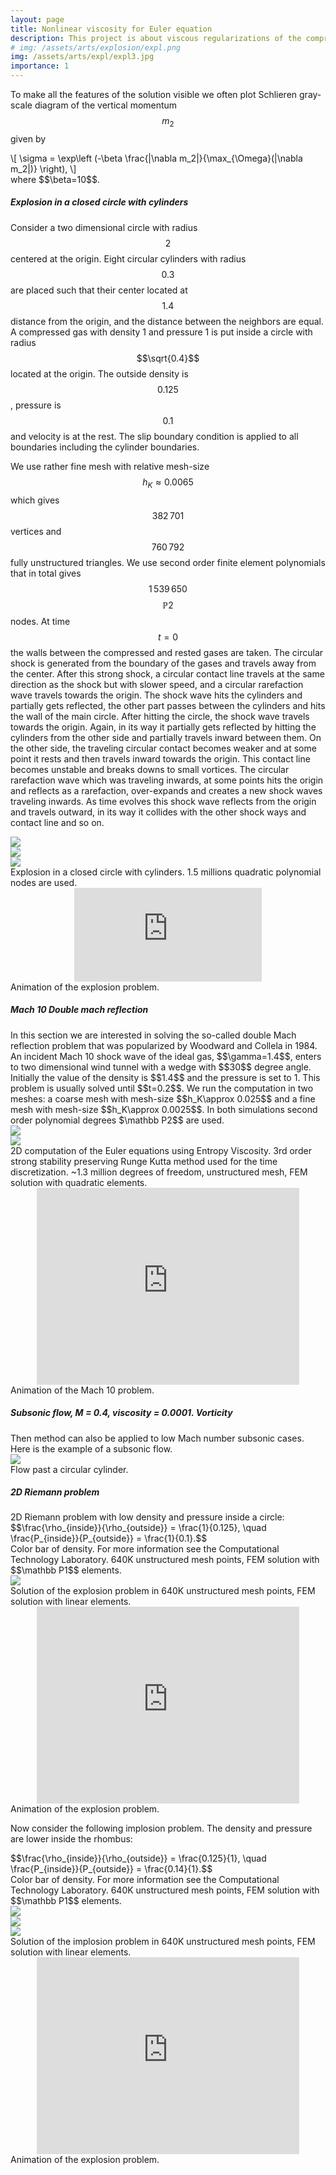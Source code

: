 ```yaml
---
layout: page
title: Nonlinear viscosity for Euler equation
description: This project is about viscous regularizations of the compressible Euler equations. The finite element discretization is stabilized using artificial viscosity operators. 
# img: /assets/arts/explosion/expl.png
img: /assets/arts/expl/expl3.jpg
importance: 1
---
```


To make all the features of the solution visible we often plot Schlieren gray-scale diagram of the vertical momentum $$m_2$$ given by
<div>
\[
\sigma = \exp\left	(-\beta \frac{|\nabla m_2|}{\max_{\Omega}(|\nabla m_2|)} \right),
\]
</div>
where $$\beta=10$$.

<h5>Explosion in a closed circle with cylinders</h5> 

Consider a two dimensional circle with radius $$2$$ centered at
the origin. Eight circular
cylinders with radius $$0.3$$ are placed such that their
center located at $$1.4$$ distance from the origin, and
the distance between the neighbors are equal. A
compressed gas with density 1 and pressure 1 is
put inside a circle with radius $$\sqrt{0.4}$$ located at the origin.
The outside density is $$0.125$$, pressure is $$0.1$$
and velocity is at the rest. The slip boundary condition
is applied to all boundaries including the cylinder
boundaries.

We use rather fine mesh with relative mesh-size $$h_K\approx 0.0065$$
which gives $$382\,701$$ vertices and $$760\,792$$ fully unstructured
triangles. We use second order finite element polynomials that in
total gives $$1\,539\,650$$ $$\mathbb P2$$ nodes.  At time $$t=0$$ the walls
between the compressed and rested gases are taken. The circular shock
is generated from the boundary of the gases and travels away from the
center.  After this strong shock, a circular contact line travels at
the same direction as the shock but with slower speed, and a circular
rarefaction wave travels towards the origin. The shock wave hits the
cylinders and partially gets reflected, the other part passes between
the cylinders and hits the wall of the main circle. After hitting
the circle, the shock wave travels towards the origin. Again, in its
way it partially gets reflected by hitting the cylinders from the other side
and partially
travels inward between them. On the other side, the traveling circular
contact becomes weaker and at some point it rests and then travels
inward towards the origin. This contact line becomes unstable and breaks
downs to small vortices.  The circular rarefaction
wave which was traveling inwards, at some points hits the origin and
reflects as a rarefaction, over-expands and creates a new shock waves
traveling inwards. As time evolves this shock wave reflects from the
origin and travels outward, in its way it collides with the other
shock ways and contact line and so on.

<div class="row">
    <div class="col-sm mt-3 mt-md-0">
        <img class="img-fluid rounded z-depth-1" 
        src="{{ '/assets/arts/explosion/b_den_t_2_411.png' | relative_url }}"/>
    </div>
    <div class="col-sm mt-3 mt-md-0">
        <img class="img-fluid rounded z-depth-1" 
        src="{{ '/assets/arts/explosion/b_den_t_2_713.png' | relative_url }}"/>
    </div>
    <div class="col-sm mt-3 mt-md-0">
        <img class="img-fluid rounded z-depth-1" 
        src="/assets/arts/explosion/b_den_t_4_250.png"/>
    </div>
</div>
<div class="caption">
    Explosion in a closed circle with cylinders. 1.5 millions quadratic polynomial nodes are used.
</div>
<center>
<div class="col-sm mt-3 mt-md-0">
    <iframe src="https://www.youtube.com/embed/Pmc5usZVyfY" frameborder="0" allowfullscreen></iframe>
</div>
</center>
<div class="caption">
    Animation of the explosion problem.
</div>

<!-- <table border="0" height="2" width="100%">
		  <tr><td bgcolor="#800517"></td></tr>
</table> 
<br>		 -->

<h5>Mach 10 Double mach reflection</h5>
In this section we are interested in solving the so-called double Mach
reflection problem that was popularized by Woodward and Collela in 1984. 
An incident Mach 10 shock wave of the ideal
gas, $$\gamma=1.4$$, enters to two dimensional wind tunnel with a wedge
with $$30$$ degree angle. Initially the value of the density is $$1.4$$ and
the pressure is set to 1.  This problem is usually solved until
$$t=0.2$$.  We run the computation in two meshes: a coarse mesh with
mesh-size $$h_K\approx 0.025$$ and a fine mesh with mesh-size
$$h_K\approx 0.0025$$. In both simulations second order polynomial
degrees $\mathbb P2$$ are used.  

<div class="row">
    <div class="col-sm mt-3 mt-md-0">
        <img class="img-fluid rounded z-depth-1" 
        src="{{ '/assets/arts/mach10/mach10_rho_0.0025.png' | relative_url }}"/>
    </div>
    <div class="col-sm mt-3 mt-md-0">
        <img class="img-fluid rounded z-depth-1" 
        src="{{ '/assets/arts/mach10/zoom_mach10_rho_0.0025.png' | relative_url }}"/>
    </div>
</div>
<div class="caption">
2D computation of the Euler equations using Entropy Viscosity. 3rd order strong stability preserving Runge Kutta method used for the time discretization. ~1.3 million degrees of freedom, unstructured mesh, FEM solution with quadratic elements.	
</div>
<center>
	<iframe width="420" height="315" src="https://www.youtube.com/embed/BlFsRtSEnK4" frameborder="0" allowfullscreen></iframe>
</center>
<div class="caption">
Animation of the Mach 10 problem.
</div>
		
<h5>Subsonic flow, M = 0.4, viscosity = 0.0001. Vorticity</h5>
Then method can also be applied to low Mach number subsonic cases. Here is the example of a subsonic flow. 

<div class="row">
    <div class="col-sm mt-3 mt-md-0">
        <img class="img-fluid rounded z-depth-1" 
        src="{{ '/assets/arts/cyl/vort_ma_0.4_nu_0.0001.jpg' | relative_url }}"/>
    </div>
</div>
<div class="caption">
	Flow past a circular cylinder. 
</div>

<h5>2D Riemann problem</h5>
2D Riemann problem with low density and pressure inside a circle: 
<div>
$$\frac{\rho_{inside}}{\rho_{outside}} = \frac{1}{0.125}, \quad \frac{P_{inside}}{P_{outside}} = \frac{1}{0.1}.$$ 
</div>
Color bar of density. For more information see the Computational Technology Laboratory. 640K unstructured mesh points, FEM solution with $$\mathbb P1$$ elements.

<div class="row">
    <div class="col-sm mt-3 mt-md-0">
        <img class="img-fluid rounded z-depth-1" src="/assets/arts/expl/expl1.jpg"/>
    </div>
    <div class="col-sm mt-3 mt-md-0">
        <img class="img-fluid rounded z-depth-1" src="{{ '/assets/arts/expl/expl2.jpg' | relative_url }}" alt="" title="example image"/>
    </div>
    <div class="col-sm mt-3 mt-md-0">
        <img class="img-fluid rounded z-depth-1" src="{{ '/assets/arts/expl/expl3.jpg' | relative_url }}" alt="" title="example image"/>
    </div>
</div>
<div class="caption">
Solution of the explosion problem in 640K unstructured mesh points, FEM solution with linear elements.
</div>

<center>
<iframe width="420" height="315"  src="https://www.youtube.com/embed/n_KYucSSInY" frameborder="0" allow="accelerometer; autoplay; encrypted-media; gyroscope; picture-in-picture" allowfullscreen></iframe>
</center>
<div class="caption">
	Animation of the explosion problem. 
</div>

Now consider the following implosion problem. The density and pressure are lower inside the rhombus:
<div>
$$\frac{\rho_{inside}}{\rho_{outside}} = \frac{0.125}{1}, \quad \frac{P_{inside}}{P_{outside}} = \frac{0.14}{1}.$$ 
</div>
Color bar of density. For more information see the Computational Technology Laboratory. 640K unstructured mesh points, FEM solution with $$\mathbb P1$$ elements.

<div class="row">
    <div class="col-sm mt-3 mt-md-0">
        <img class="img-fluid rounded z-depth-1" src="/assets/arts/impl/impl1.jpg"/>
    </div>
    <div class="col-sm mt-3 mt-md-0">
        <img class="img-fluid rounded z-depth-1" src="/assets/arts/impl/impl2.jpg"/>
    </div>
    <div class="col-sm mt-3 mt-md-0">
        <img class="img-fluid rounded z-depth-1" src="/assets/arts/impl/impl3.jpg"/>
    </div>
</div>
<div class="caption">
	Solution of the implosion problem in 640K unstructured mesh points, FEM solution with linear elements.
</div>
<center>
	<iframe width="420" height="315" src="https://www.youtube.com/embed/CnwEnhA9Cic" frameborder="0" allow="accelerometer; autoplay; encrypted-media; gyroscope; picture-in-picture" allowfullscreen></iframe>
</center>
<div class="caption">
	Animation of the explosion problem. 
</div>